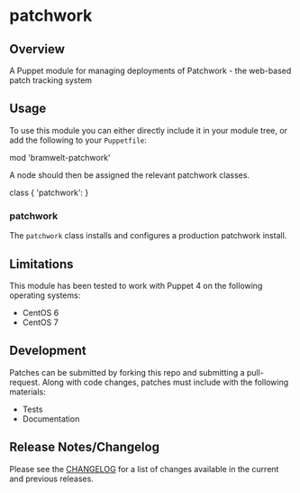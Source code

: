 # patchwork


## Overview

A Puppet module for managing deployments of Patchwork - the web-based
patch tracking system

## Usage

To use this module you can either directly include it in your module
tree, or add the following to your `Puppetfile`:

  mod 'bramwelt-patchwork'

A node should then be assigned the relevant patchwork classes.

  class { 'patchwork': }

### patchwork

The `patchwork` class installs and configures a production patchwork
install.

## Limitations

This module has been tested to work with Puppet 4 on the following
operating systems:

 - CentOS 6
 - CentOS 7

## Development

Patches can be submitted by forking this repo and submitting a
pull-request. Along with code changes, patches must include with the
following materials:

 - Tests
 - Documentation

## Release Notes/Changelog

Please see the [CHANGELOG](CHANGELOG.md) for a list of changes available
in the current and previous releases.
